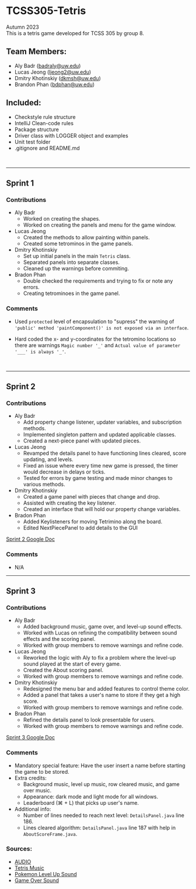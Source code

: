 # TCSS305-Tetris

Autumn 2023 \
This is a tetris game developed for TCSS 305 by group 8.

## Team Members:
- Aly Badr ([badraly@uw.edu](mailto:badraly@uw.edu))
- Lucas Jeong ([ljeong2@uw.edu](mailto:ljeong2@uw.edu))
- Dmitry Khotinskiy ([dkmsh@uw.edu](mailto:dkmsh@uw.edu))
- Brandon Phan ([bdphan@uw.edu](mailto:bdphan@uw.edu))



## Included:
- Checkstyle rule structure
- IntelliJ Clean-code rules
- Package structure
- Driver class with LOGGER object and examples
- Unit test folder
- .gitignore and README.md

<br/>

---

## Sprint 1

### Contributions

- Aly Badr
  - Worked on creating the shapes.
  - Worked on creating the panels and menu for the game window.
- Lucas Jeong
  - Created the methods to allow painting within panels.
  - Created some tetrominos in the game panels.
- Dmitry Khotinskiy
  - Set up initial panels in the main `Tetris` class.
  - Separated panels into separate classes.
  - Cleaned up the warnings before commiting.
- Bradon Phan
  - Double checked the requirements and trying to fix or note any errors.
  - Creating tetrominoes in the game panel.

### Comments

- Used `protected` level of encapsulation to "supress" the warning of
  `'public' method 'paintComponent()' is not exposed via an interface`.

- Hard coded the x- and y-coordinates for the tetromino locations so there are
  warnings `Magic number '_'` and `Actual value of parameter '___' is always '_'`.

<br/>

---

## Sprint 2

### Contributions

- Aly Badr
  - Add property change listener, updater variables, and subscription methods.
  - Implemented singleton pattern and updated applicable classes.
  - Created a next-piece panel with updated pieces.
- Lucas Jeong
  - Revamped the details panel to have functioning lines cleared, score updating, and levels.
  - Fixed an issue where every time new game is pressed, the timer would decrease in delays or ticks.
  - Tested for errors by game testing and made minor changes to various methods.
- Dmitry Khotinskiy
  - Created a game panel with pieces that change and drop.
  - Assisted with creating the key listener.
  - Created an interface that will hold our property change variables.
- Bradon Phan
  - Added Keylisteners for moving Tetrimino along the board.
  - Edited NextPiecePanel to add details to the GUI

[Sprint 2 Google Doc](https://docs.google.com/document/d/1V98TezExMXo0aROVrjR-WPJYtKleT6Mfxb5fInbRbDo/edit)
### Comments

- N/A

---

## Sprint 3

### Contributions

- Aly Badr
  - Added background music, game over, and level-up sound effects.
  - Worked with Lucas on refining the compatibility between sound effects and the scoring panel.
  - Worked with group members to remove warnings and refine code.
- Lucas Jeong
  - Reworked the logic with Aly to fix a problem where the level-up sound played at the start of every game.
  - Created the About scoring panel.
  - Worked with group members to remove warnings and refine code.
- Dmitry Khotinskiy
  - Redesigned the menu bar and added features to control theme color.
  - Added a panel that takes a user's name to store if they get a high score.
  - Worked with group members to remove warnings and refine code.
- Bradon Phan
  - Refined the details panel to look presentable for users.
  - Worked with group members to remove warnings and refine code.

[Sprint 3 Google Doc](https://docs.google.com/document/d/1mwSohJFGUd8fV34zyFNoZvDA-89csSdWmF7WQ5R7XW0/edit?usp=sharing)
### Comments
- Mandatory special feature: Have the user insert a name before starting the game to be stored.
- Extra credits:
  - Background music, level up music, row cleared music, and game over music.
  - Appearance: dark mode and light mode for all windows.
  - Leaderboard (⌘ + L) that picks up user's name.
- Additional info:
  - Number of lines needed to reach next level: `DetailsPanel.java` line 186.
  - Lines cleared algorithm: `DetailsPanel.java` line 187 with help in `AboutScoreFrame.java`.

### Sources:
- [AUDIO](https://docs.oracle.com/javase/8/docs/api/javax/sound/sampled/Clip.html)
- [Tetris Music](https://www.101soundboards.com/boards/10378-tetris-sounds)
- [Pokemon Level Up Sound](https://www.myinstants.com/en/search/?name=pokemon)
- [Game Over Sound](https://opengameart.org/content/512-sound-effects-8-bit-style)
